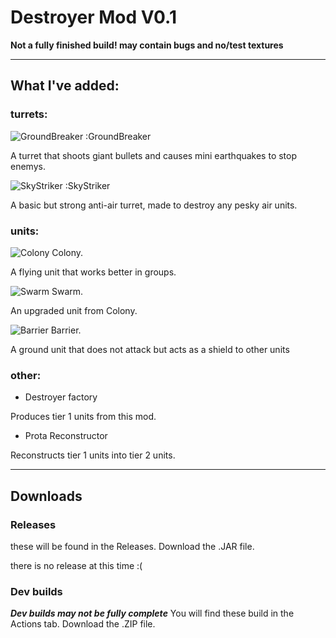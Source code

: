 # Destroyer Mod V0.1

**Not a fully finished build! may contain bugs and no/test textures**


***

## What I've added:
### turrets:

![GroundBreaker](https://raw.githubusercontent.com/SomeCoder1/Destroyer-mod/master/assets/sprites/blocks/groundbreaker.png)
:GroundBreaker

A turret that shoots giant bullets and causes mini earthquakes to stop enemys.

![SkyStriker](https://raw.githubusercontent.com/SomeCoder1/Destroyer-mod/master/assets/sprites/blocks/skystriker.png)
:SkyStriker

A basic but strong anti-air turret, made to destroy any pesky air units.
### units:

![Colony](https://raw.githubusercontent.com/SomeCoder1/Destroyer-mod/master/assets/sprites/units/colony.png)
Colony. 

A flying unit that works better in groups.

![Swarm](https://raw.githubusercontent.com/SomeCoder1/Destroyer-mod/master/assets/sprites/units/swarm.png)
Swarm.

An upgraded unit from Colony.

![Barrier](https://raw.githubusercontent.com/SomeCoder1/Destroyer-mod/master/assets/sprites/units/barrier.png)
Barrier. 

A ground unit that does not attack but acts as a shield to other units
### other:
- Destroyer factory 

Produces tier 1 units from this mod.


- Prota Reconstructor 

Reconstructs tier 1 units into tier 2 units.
***


## Downloads

### Releases

these will be found in the Releases. Download the .JAR file.

there is no release at this time :(

### Dev builds
***Dev builds may not be fully complete***
You will find these build in the Actions tab. Download the .ZIP file.

